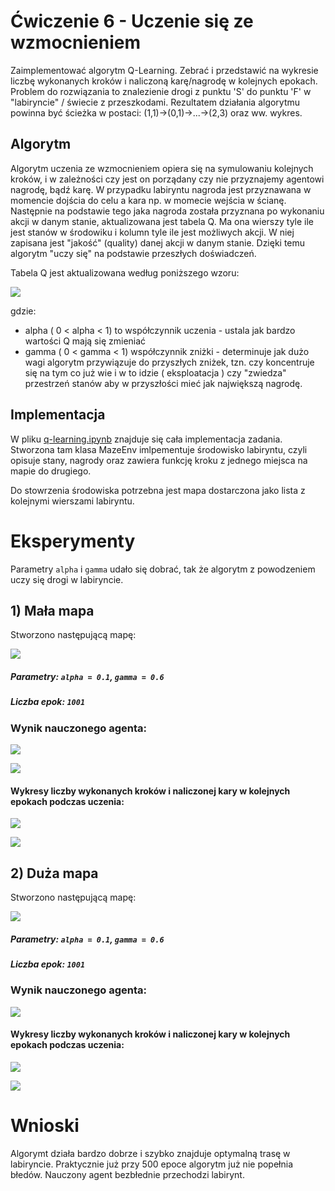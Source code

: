 # Ćwiczenie 6 - Uczenie się ze wzmocnieniem

Zaimplementować algorytm Q-Learning.
Zebrać i przedstawić na wykresie liczbę wykonanych kroków i naliczoną karę/nagrodę w kolejnych epokach.
Problem do rozwiązania to znalezienie drogi z punktu 'S' do punktu 'F' w "labiryncie" / świecie z przeszkodami.
Rezultatem działania algorytmu powinna być ścieżka w postaci: (1,1)->(0,1)->...->(2,3) oraz ww. wykres.

## Algorytm

Algorytm uczenia ze wzmocnieniem opiera się na symulowaniu kolejnych kroków, i w zależności czy jest on porządany czy nie przyznajemy agentowi nagrodę, bądź karę. W przypadku labiryntu nagroda jest przyznawana w momencie dojścia do celu a kara np. w momecie wejścia w ścianę. Następnie na podstawie tego jaka nagroda została przyznana po wykonaniu akcji w danym stanie, aktualizowana jest tabela Q. Ma ona wierszy tyle ile jest stanów w środowiku i kolumn tyle ile jest możliwych akcji. W niej zapisana jest "jakość" (quality) danej akcji w danym stanie. Dzięki temu algorytm "uczy się" na podstawie przeszłych doświadczeń. 

Tabela Q jest aktualizowana według poniższego wzoru:

![](task6-reinforecement-q-learning/images/q_formula.png)

gdzie:

- alpha ( 0 < alpha < 1) to współczynnik uczenia - ustala jak bardzo wartości Q mają się zmieniać
- gamma ( 0 < gamma < 1) współczynnik zniżki - determinuje jak dużo wagi algorytm przywiązuje do przyszłych zniżek, tzn. czy koncentruje się na tym co już wie i w to idzie ( eksploatacja ) czy "zwiedza" przestrzeń stanów aby w przyszłości mieć jak największą nagrodę.

## Implementacja

W pliku [q-learning.ipynb](task6-reinforecement-q-learning/q-learning.ipynb)
znajduje się cała implementacja zadania. Stworzona tam klasa MazeEnv imlpementuje środowisko labiryntu, czyli opisuje stany, nagrody oraz
zawiera funkcję kroku z jednego miejsca na mapie do drugiego.

Do stowrzenia środowiska potrzebna jest mapa dostarczona jako lista z kolejnymi wierszami labiryntu.


# Eksperymenty

Parametry `alpha` i `gamma` udało się dobrać, tak że algorytm z powodzeniem uczy się drogi w labiryncie.

## 1) Mała mapa

Stworzono następującą mapę:

![](task6-reinforecement-q-learning/images/mapa1.png)

##### Parametry: `alpha = 0.1`, `gamma = 0.6`
##### Liczba epok: `1001`

### Wynik nauczonego agenta:

![](task6-reinforecement-q-learning/images/maze.gif)

![](task6-reinforecement-q-learning/images/ex1_result.png)


#### Wykresy liczby wykonanych kroków i naliczonej kary w kolejnych epokach podczas uczenia:

![](task6-reinforecement-q-learning/images/ex1_plot_steps.png)

![](task6-reinforecement-q-learning/images/ex1_plot_penalties.png)

## 2) Duża mapa

Stworzono następującą mapę:

![](task6-reinforecement-q-learning/images/mapa2.png)

##### Parametry: `alpha = 0.1`, `gamma = 0.6`
##### Liczba epok: `1001`

### Wynik nauczonego agenta:

![](task6-reinforecement-q-learning/images/ex2_result.png)


#### Wykresy liczby wykonanych kroków i naliczonej kary w kolejnych epokach podczas uczenia:

![](task6-reinforecement-q-learning/images/ex2_plot_steps.png)

![](task6-reinforecement-q-learning/images/ex2_plot_penalties.png)

# Wnioski

Algorymt działa bardzo dobrze i szybko znajduje optymalną trasę w labiryncie. Praktycznie już przy 500 epoce algorytm już nie popełnia błedów. Nauczony agent bezbłednie przechodzi labirynt. 


